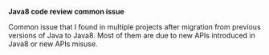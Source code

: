 **Java8 code review common issue**

Common issue that I found in multiple projects after migration from previous versions of Java to Java8.
Most of them are due to new APIs introduced in Java8 or new APIs misuse.